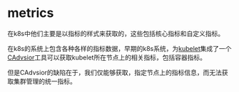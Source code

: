 # metrics

在k8s中他们主要是以指标的样式来获取的，这些包括核心指标和自定义指标。

在k8s的系统上包含各种各样的指标数据，早期的k8s系统，为[kubelet](../../../zu-jian/kubelet/)集成了一个 [CAdvsior](../../../zu-jian/kubelet/cadvsior.md)工具可以获取kubelet所在节点上的相关指标，包括容器指标。

但是CAdvsior的缺陷在于，我们仅能够获取，指定节点上的指标信息，而无法获取集群管理的统一指标。





